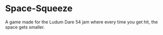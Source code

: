 # Space-Squeeze
A game made for the Ludum Dare 54 jam where every time you get hit, the space gets smaller.
